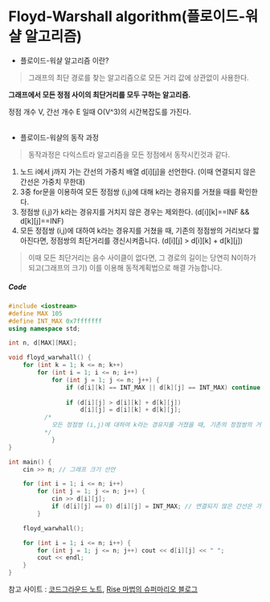 Floyd-Warshall algorithm(플로이드-워샬 알고리즘)
===========

- 플로이드-워샬 알고리즘 이란?
> 그래프의 최단 경로를 찾는 알고리즘으로 모든 거리 값에 상관없이 사용한다. 

**그래프에서 모든 정점 사이의 최단거리를 모두 구하는 알고리즘.**
<br>

정점 개수 V, 간선 개수 E 일때 O(V^3)의 시간복잡도를 가진다.
<br>
<br>
- 플로이드-워샬의 동작 과정

> 동작과정은 다익스트라 알고리즘을 모든 정점에서 동작시킨것과 같다.

1. 노드 i에서 j까지 가는 간선의 가중치 배열 d[i][j]을 선언한다. (이때 연결되지 않은 간선은 가중치 무한대) 
2. 3중 for문을 이용하여 모든 정점쌍 (i,j)에 대해 k라는 경유지를 거쳤을 때를 확인한다.
3. 정점쌍 (i,j)가 k라는 경유지를 거치지 않은 경우는 제외한다. (d[i][k]==INF && d[k][j]==INF)
4. 모든 정점쌍 (i,j)에 대하여 k라는 경유지를 거쳤을 때, 기존의 정점쌍의 거리보다 짧아진다면, 정점쌍의 최단거리를 갱신시켜줍니다. (d[i][j] > d[i][k] + d[k][j])
> 이때 모든 최단거리는 음수 사이클이 없다면, 그 경로의 길이는 당연히 N이하가 되고(그래프의 크기) 이를 이용해 동적계획법으로 해결 가능합니다.

##### Code

```c++
#include <iostream>
#define MAX 105
#define INT_MAX 0x7fffffff
using namespace std;

int n, d[MAX][MAX];

void floyd_warwhall() {
	for (int k = 1; k <= n; k++)
		for (int i = 1; i <= n; i++)
			for (int j = 1; j <= n; j++) {
				if (d[i][k] == INT_MAX || d[k][j] == INT_MAX) continue; // 정점쌍 (i,j)가 k라는 경유지를 거치지 않은 경우는 제외
        
				if (d[i][j] > d[i][k] + d[k][j])
					d[i][j] = d[i][k] + d[k][j];  
          /*
            모든 정점쌍 (i,j)에 대하여 k라는 경유지를 거쳤을 때, 기존의 정점쌍의 거리보다 짧아진다면, 정점쌍의 최단거리를 갱신
          */ 
			}
}

int main() {
	cin >> n; // 그래프 크기 선언

	for (int i = 1; i <= n; i++)
		for (int j = 1; j <= n; j++) {
			cin >> d[i][j];
			if (d[i][j] == 0) d[i][j] = INT_MAX; // 연결되지 않은 간선은 가중치 INF
		}

	floyd_warwhall();

	for (int i = 1; i <= n; i++) {
		for (int j = 1; j <= n; j++) cout << d[i][j] << " ";
		cout << endl;
	}
}


```
참고 사이트 : [코드그라운드 노트](https://www.codeground.org/common/popCodegroundNote), [Rise 마법의 슈퍼마리오 블로그](https://m.blog.naver.com/kks227/220796963742)
